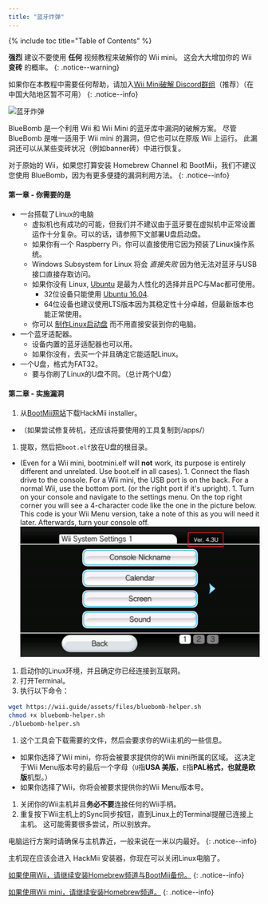 ```yaml
---
title: "蓝牙炸弹"
---
```


{% include toc title="Table of Contents" %}

**强烈** 建议不要使用 **任何** 视频教程来破解你的 Wii mini。 这会大大增加你的 Wii **变砖** 的概率。
{: .notice--warning}

如果你在本教程中需要任何帮助，请加入[Wii Mini破解 Discord群组](https://discord.gg/6ryxnkS)（推荐）（在中国大陆地区暂不可用）
{: .notice--info}

![蓝牙炸弹](/images/bluebomb.png)

BlueBomb 是一个利用 Wii 和 Wii Mini 的蓝牙库中漏洞的破解方案。 尽管 BlueBomb 是唯一适用于 Wii mini 的漏洞，但它也可以在原版 Wii 上运行。 此漏洞还可以从某些变砖状况（例如banner砖）中进行恢复。

对于原始的 Wii，如果您打算安装 Homebrew Channel 和 BootMii，我们不建议您使用 BlueBomb，因为有更多便捷的漏洞利用方法。
{: .notice--info}

#### 第一章 - 你需要的是
- 一台搭载了Linux的电脑
  - 虚拟机也有成功的可能，但我们并不建议由于蓝牙要在虚拟机中正常设置运作十分复杂。可以的话，请参照下文部署U盘启动盘。
  - 如果你有一个 Raspberry Pi，你可以直接使用它因为预装了Linux操作系统。
  - Windows Subsystem for Linux 将会 *直接失败* 因为他无法对蓝牙与USB接口直接存取访问。
  - 如果你没有 Linux, [Ubuntu](https://ubuntu.com/download/desktop) 是最为人性化的选择并且PC与Mac都可使用。
    - 32位设备只能使用 [Ubuntu 16.04](http://releases.ubuntu.com/16.04/).
    - 64位设备也建议使用LTS版本因为其稳定性十分卓越，但最新版本也能正常使用。
  - 你可以 [制作Linux启动盘](https://ubuntu.com/tutorials/tutorial-create-a-usb-stick-on-windows#1-overview) 而不用直接安装到你的电脑。
- 一个蓝牙适配器。
  - 设备内置的蓝牙适配器也可以用。
  - 如果你没有，去买一个并且确定它能适配Linux。
- 一个U盘，格式为FAT32。
  - 要与你刷了Linux的U盘不同。（总计两个U盘）

#### 第二章 - 实施漏洞
1. 从[BootMii网站](https://bootmii.org/download/)下载HackMii installer。
- （如果尝试修复砖机，还应该将要使用的工具复制到/apps/）
1. 提取，然后把`boot.elf`放在U盘的根目录。
- (Even for a Wii mini, bootmini.elf will **not** work, its purpose is entirely different and unrelated. Use boot.elf in all cases). 1. Connect the flash drive to the console. For a Wii mini, the USB port is on the back. For a normal Wii, use the bottom port. (or the right port if it's upright). 1. Turn on your console and navigate to the settings menu. On the top right corner you will see a 4-character code like the one in the picture below. This code is your Wii Menu version, take a note of this as you will need it later. Afterwards, turn your console off. ![SystemMenuVersion](/images/Wii/SystemMenuVersion.png)
1. 启动你的Linux环境，并且确定你已经连接到互联网。
1. 打开Terminal。
1. 执行以下命令：
```bash
wget https://wii.guide/assets/files/bluebomb-helper.sh
chmod +x bluebomb-helper.sh
./bluebomb-helper.sh
```
1. 这个工具会下载需要的文件，然后会要求你的Wii主机的一些信息。
  - 如果你选择了Wii mini，你将会被要求提供你的Wii mini所属的区域。 这决定于Wii Menu版本号的最后一个字母（`U`指**USA 美版**，`E`指**PAL格式，也就是欧版**机型。）
  - 如果你选择了Wii，你将会被要求提供你的Wii Menu版本号。
1. 关闭你的Wii主机并且**务必不要**连接任何的Wii手柄。
1. 重复按下Wii主机上的Sync同步按钮，直到Linux上的Terminal提醒已连接上主机。 这可能需要很多尝试，所以别放弃。

电脑运行方案时请确保与主机靠近，一般来说在一米以内最好。
{: .notice--info}

主机现在应该会进入 HackMii 安装器，你现在可以关闭Linux电脑了。

[如果使用Wii，请继续安装Homebrew频道与BootMii备份。](hbc)
{: .notice--info}

[如果使用Wii mini，请继续安装Homebrew频道。](hbc-mini)
{: .notice--info}
